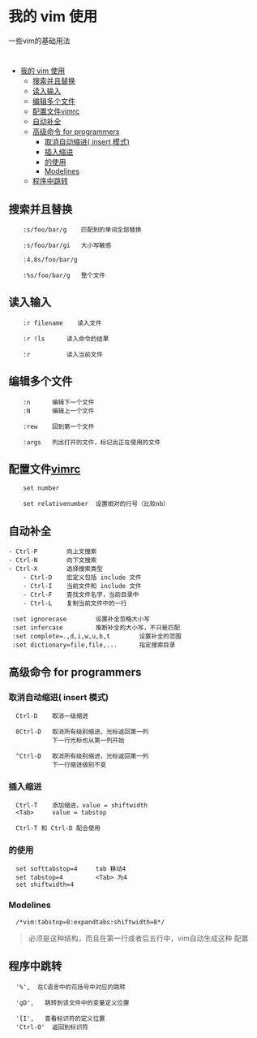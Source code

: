 # 我的 vim 使用
一些vim的基础用法
#
- [我的 vim 使用](#我的-vim-使用)
  - [搜索并且替换](#搜索并且替换)
  - [读入输入](#读入输入)
  - [编辑多个文件](#编辑多个文件)
  - [配置文件vimrc](#配置文件vimrc)
  - [自动补全](#自动补全)
  - [高级命令 for programmers](#高级命令-for-programmers)
    - [取消自动缩进( insert 模式)](#取消自动缩进-insert-模式)
    - [插入缩进](#插入缩进)
    - [<Tab> 的使用](#tab-的使用)
    - [Modelines](#modelines)
  - [程序中跳转](#程序中跳转)
## 搜索并且替换
```
    :s/foo/bar/g    匹配到的单词全部替换

    :s/foo/bar/gi   大小写敏感
    
    :4,8s/foo/bar/g
    
    :%s/foo/bar/g   整个文件
```

## 读入输入
```
    :r filename    读入文件

    :r !ls      读入命令的结果

    :r          读入当前文件
```

## 编辑多个文件
```
    :n      编辑下一个文件
    :N      编辑上一个文件

    :rew    回到第一个文件

    :args   列出打开的文件，标记出正在使用的文件
```

## 配置文件[vimrc](./vimrc.html)
```
    set number

    set relativenumber  设置相对的行号（比较nb）

```

## 自动补全
```
- Ctrl-P	    向上文搜索
- Ctrl-N		向下文搜索
- Ctrl-X		选择搜索类型
  	- Ctrl-D	宏定义包括 include 文件
  	- Ctrl-I	当前文件和 include 文件
  	- Ctrl-F	查找文件名字，当前目录中
  	- Ctrl-L	复制当前文件中的一行
```
```  
 :set ignorecase		设置补全忽略大小写
 :set infercase		    推断补全的大小写，不只是匹配
 :set complete=.,d,i,w,u,b,t		设置补全的范围
 :set dictionary=file,file,...	    指定搜索目录
```


## 高级命令 for programmers
### 取消自动缩进( insert 模式)
```
  Ctrl-D    取消一级缩进

  0Ctrl-D   取消所有级别缩进，光标返回第一列
            下一行光标也从第一列开始

  ^Ctrl-D   取消所有级别缩进，光标返回第一列
            下一行缩进级别不变 
```

### 插入缩进
```
  Ctrl-T    添加缩进，value = shiftwidth
  <Tab>     value = tabstop

  Ctrl-T 和 Ctrl-D 配合使用
```


### <Tab> 的使用
```
  set softtabstop=4     tab 移动4
  set tabstop=4         <Tab> 为4
  set shiftwidth=4
```

### Modelines
```
  /*vim:tabstop=8:expandtabs:shiftwidth=8*/
```
> 必须是这种结构，而且在第一行或者后五行中，vim自动生成这种
> 配置
  
## 程序中跳转
```
  '%',  在C语言中的花括号中对应的跳转

  'gD',   跳转到该文件中的变量定义位置

  '[I',   查看标识符的定义位置
  'Ctrl-O'  返回到标识符
```

